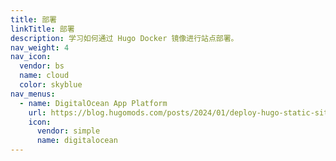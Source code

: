 ```yaml
---
title: 部署
linkTitle: 部署
description: 学习如何通过 Hugo Docker 镜像进行站点部署。
nav_weight: 4
nav_icon:
  vendor: bs
  name: cloud
  color: skyblue
nav_menus:
  - name: DigitalOcean App Platform
    url: https://blog.hugomods.com/posts/2024/01/deploy-hugo-static-sites-on-digitalocean-app-platform-via-docker/
    icon:
      vendor: simple
      name: digitalocean
---
```

